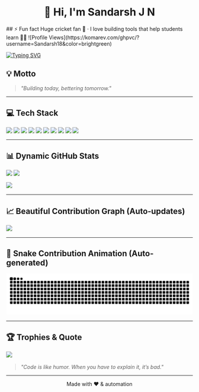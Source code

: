 <h1 align="center">👋 Hi, I'm Sandarsh J N</h1>
## ⚡ Fun fact
Huge cricket fan 🏏 · I love building tools that help students learn 👨‍🎓
![Profile Views](https://komarev.com/ghpvc/?username=Sandarsh18&color=brightgreen)

[![Typing SVG](https://readme-typing-svg.herokuapp.com?size=24&duration=4000&color=F75C7E&center=true&vCenter=true&lines=Hi+I'm+Sandarsh+J+N;Flutter+Developer;AI+Enthusiast;Cloud+Explorer)](https://git.io/typing-svg)


## 💡 Motto
> *"Building today, bettering tomorrow."*


---


## 💻 Tech Stack
<p>
<img src="https://img.shields.io/badge/dart-%230175C2.svg?style=for-the-badge&logo=dart&logoColor=white"/>
<img src="https://img.shields.io/badge/java-%23ED8B00.svg?style=for-the-badge&logo=openjdk&logoColor=white"/>
<img src="https://img.shields.io/badge/html5-%23E34F26.svg?style=for-the-badge&logo=html5&logoColor=white"/>
<img src="https://img.shields.io/badge/javascript-%23323330.svg?style=for-the-badge&logo=javascript&logoColor=%23F7DF1E"/>
<img src="https://img.shields.io/badge/python-3670A0?style=for-the-badge&logo=python&logoColor=ffdd54"/>
<img src="https://img.shields.io/badge/Flutter-%2302569B.svg?style=for-the-badge&logo=Flutter&logoColor=white"/>
<img src="https://img.shields.io/badge/AWS-%23FF9900.svg?style=for-the-badge&logo=amazon-aws&logoColor=white"/>
<img src="https://img.shields.io/badge/mysql-4479A1.svg?style=for-the-badge&logo=mysql&logoColor=white"/>
<img src="https://img.shields.io/badge/git-%23F05033.svg?style=for-the-badge&logo=git&logoColor=white"/>
<img src="https://img.shields.io/badge/github-%23121011.svg?style=for-the-badge&logo=github&logoColor=white"/>
</p>


---


## 📊 Dynamic GitHub Stats
<p>
<img height="170" src="https://github-readme-stats.vercel.app/api?username=Sandarsh18&show_icons=true&theme=radical&hide_border=true"/>
<img height="170" src="https://github-readme-streak-stats.herokuapp.com/?user=Sandarsh18&theme=radical&hide_border=true"/>
</p>
<p>
<img height="170" src="https://github-readme-stats.vercel.app/api/top-langs/?username=Sandarsh18&theme=radical&hide_border=true&layout=compact"/>
</p>


---


## 📈 Beautiful Contribution Graph (Auto‑updates)
<p>
<img src="https://github-readme-activity-graph.vercel.app/graph?username=Sandarsh18&theme=github-compact&area=true&hide_border=true"/>
</p>


---


## 🐍 Snake Contribution Animation (Auto-generated)
<p align="center">
  <!-- Dark mode -->
  <picture>
    <source media="(prefers-color-scheme: dark)" srcset="https://raw.githubusercontent.com/Sandarsh18/Sandarsh18/output/snake-dark.svg" />
    <!-- Light mode -->
    <img alt="github contribution snake" src="https://raw.githubusercontent.com/Sandarsh18/Sandarsh18/output/snake.svg" />
  </picture>
</p>



---


## 🏆 Trophies & Quote
<p>
<img src="https://github-profile-trophy.vercel.app/?username=Sandarsh18&theme=radical&no-frame=true&margin-w=8"/>
</p>


> *"Code is like humor. When you have to explain it, it’s bad."*


---


<p align="center">Made with ❤️ & automation</p>
